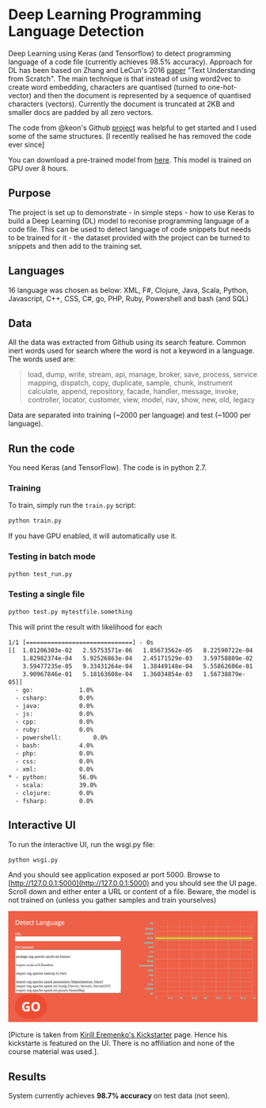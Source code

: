 # Deep Learning Programming Language Detection
Deep Learning using Keras (and Tensorflow) to detect programming language of a code file (currently achieves 98.5% accuracy). Approach for DL has been based on Zhang and LeCun's 2016 [paper](https://arxiv.org/pdf/1502.01710.pdf) "Text Understanding from Scratch". The main technique is that instead of using word2vec to create word embedding, characters are quantised (turned to one-hot-vector) and then the document is represented by a sequence of quantised characters (vectors). Currently the document is truncated at 2KB and smaller docs are padded by all zero vectors. 

The code from @keon's Github [project](https://github.com/keon/keras-text-classification) was helpful to get started and I used some of the same structures. [I recently realised he has removed the code ever since]

You can download a pre-trained model from [here](!!!). This model is trained on GPU over 8 hours.

## Purpose
The project is set up to demonstrate - in simple steps - how to use Keras to build a Deep Learning (DL) model to reconise programming language of a code file. This can be used to detect language of code snippets but needs to be trained for it - the dataset provided with the project can be turned to snippets and then add to the training set.  

## Languages
16 language was chosen as below:
XML, F#, Clojure, Java, Scala, Python, Javascript, C++, CSS, C#, go, PHP, Ruby, Powershell and bash (and SQL)

## Data
All the data was extracted from Github using its search feature. Common inert words used for search where the word is not a keyword in a language. The words used are:

> load, dump, write, stream, api, manage, broker, save, process, service
mapping, dispatch, copy, duplicate, sample, chunk, instrument
calculate, append, repository, facade, handler, message, invoke,
controller, locator, customer, view, model, nav, show, new, old, legacy

Data are separated into training (~2000 per language) and test (~1000 per language).

## Run the code
You need Keras (and TensorFlow). The code is in python 2.7.

### Training

To train, simply run the `train.py` script:

```python
python train.py
```

If you have GPU enabled, it will automatically use it.

### Testing in batch mode

```python
python test_run.py
```

### Testing a single file

```python
python test.py mytestfile.something
```

This will print the result with likelihood for each 

```buildoutcfg
1/1 [==============================] - 0s
[[  1.01206303e-02   2.55753571e-06   1.85673562e-05   8.22590722e-04
    1.82982374e-04   5.92526863e-04   2.45171529e-03   3.59758809e-02
    3.59477235e-05   9.33431264e-04   1.38449148e-04   5.55862606e-01
    3.90967846e-01   5.18163608e-04   1.36034854e-03   1.56738879e-05]]
  - go:     		1.0%
  - csharp:     	0.0%
  - java:     		0.0%
  - js:     		0.0%
  - cpp:     		0.0%
  - ruby:     		0.0%
  - powershell:         0.0%
  - bash:     		4.0%
  - php:     		0.0%
  - css:     		0.0%
  - xml:     		0.0%
* - python:     	56.0%
  - scala:     		39.0%
  - clojure:     	0.0%
  - fsharp:     	0.0%
```

## Interactive UI

To run the interactive UI, run the wsgi.py file:

```python
python wsgi.py
```

And you should see application exposed ar port 5000. Browse to [http://127.0.0.1:5000](http://127.0.0.1:5000) and you should see the UI page. Scroll down and either enter a URL or content of a file. Beware, the model is not trained on (unless you gather samples and train yourselves)

![UI](asset/ui.png)

[Picture is taken from [Kirill Eremenko's Kickstarter](https://www.kickstarter.com/projects/kirilleremenko/deep-learning-a-ztm-online-course) page. Hence his kickstarte is featured on the UI. There is no affiliation and none of the course material was used.].

## Results

System currently achieves **98.7% accuracy** on test data (not seen).

